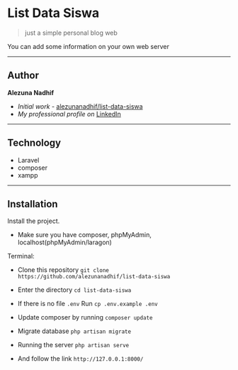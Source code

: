 # List Data Siswa

> just a simple personal blog web

You can add some information on your own web server

---
## Author

**Alezuna Nadhif** 
* *Initial work* - [alezunanadhif/list-data-siswa](https://github.com/alezunanadhif/list-data-siswa)
* *My professional profile on* [LinkedIn](https://www.linkedin.com/in/alezunanadhif/)

___
## Technology

- Laravel
- composer
- xampp


___
## Installation

Install the project.

- Make sure you have composer, phpMyAdmin, localhost(phpMyAdmin/laragon)

Terminal:

- Clone this repository `git clone https://github.com/alezunanadhif/list-data-siswa`

- Enter the directory `cd list-data-siswa`

- If there is no file `.env` Run `cp .env.example .env`

- Update composer by running `composer update`

- Migrate database `php artisan migrate`

- Running the server `php artisan serve`

- And follow the link `http://127.0.0.1:8000/`